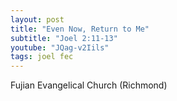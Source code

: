 ```yaml
---
layout: post
title: "Even Now, Return to Me"
subtitle: "Joel 2:11-13"
youtube: "JQag-v2Iils"
tags: joel fec
---
```

Fujian Evangelical Church (Richmond)
